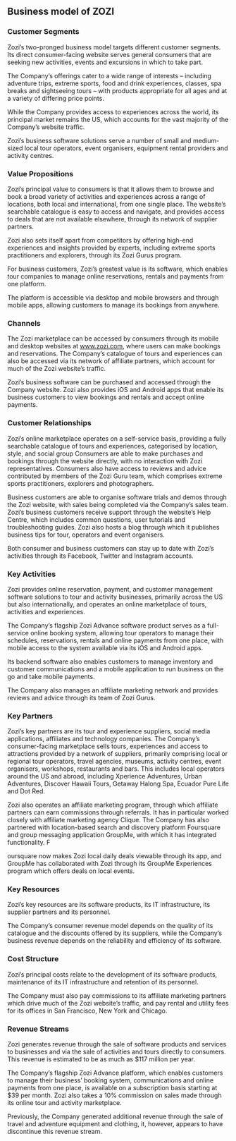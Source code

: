 Business model of ZOZI
----------------------

 ### Customer Segments

 Zozi’s two-pronged business model targets different customer segments. Its direct consumer-facing website serves general consumers that are seeking new activities, events and excursions in which to take part.

 The Company’s offerings cater to a wide range of interests – including adventure trips, extreme sports, food and drink experiences, classes, spa breaks and sightseeing tours – with products appropriate for all ages and at a variety of differing price points.

 While the Company provides access to experiences across the world, its principal market remains the US, which accounts for the vast majority of the Company’s website traffic.

 Zozi’s business software solutions serve a number of small and medium-sized local tour operators, event organisers, equipment rental providers and activity centres.

 ### Value Propositions

 Zozi’s principal value to consumers is that it allows them to browse and book a broad variety of activities and experiences across a range of locations, both local and international, from one single place. The website’s searchable catalogue is easy to access and navigate, and provides access to deals that are not available elsewhere, through its network of supplier partners.

 Zozi also sets itself apart from competitors by offering high-end experiences and insights provided by experts, including extreme sports practitioners and explorers, through its Zozi Gurus program.

 For business customers, Zozi’s greatest value is its software, which enables tour companies to manage online reservations, rentals and payments from one platform.

 The platform is accessible via desktop and mobile browsers and through mobile apps, allowing customers to manage its bookings from anywhere.

 ### Channels

 The Zozi marketplace can be accessed by consumers through its mobile and desktop websites at www.zozi.com, where users can make bookings and reservations. The Company’s catalogue of tours and experiences can also be accessed via its network of affiliate partners, which account for much of the Zozi website’s traffic.

 Zozi’s business software can be purchased and accessed through the Company website. Zozi also provides iOS and Android apps that enable its business customers to view bookings and rentals and accept online payments.

 ### Customer Relationships

 Zozi’s online marketplace operates on a self-service basis, providing a fully searchable catalogue of tours and experiences, categorised by location, style, and social group Consumers are able to make purchases and bookings through the website directly, with no interaction with Zozi representatives. Consumers also have access to reviews and advice contributed by members of the Zozi Guru team, which comprises extreme sports practitioners, explorers and photographers.

 Business customers are able to organise software trials and demos through the Zozi website, with sales being completed via the Company’s sales team. Zozi’s business customers receive support through the website’s Help Centre, which includes common questions, user tutorials and troubleshooting guides. Zozi also hosts a blog through which it publishes business tips for tour, operators and event organisers.

 Both consumer and business customers can stay up to date with Zozi’s activities through its Facebook, Twitter and Instagram accounts.

 ### Key Activities

 Zozi provides online reservation, payment, and customer management software solutions to tour and activity businesses, primarily across the US but also internationally, and operates an online marketplace of tours, activities and experiences.

 The Company’s flagship Zozi Advance software product serves as a full-service online booking system, allowing tour operators to manage their schedules, reservations, rentals and online payments from one place, with mobile access to the system available via its iOS and Android apps.

 Its backend software also enables customers to manage inventory and customer communications and a mobile application to run business on the go and take mobile payments.

 The Company also manages an affiliate marketing network and provides reviews and advice through its team of Zozi Gurus.

 ### Key Partners

 Zozi’s key partners are its tour and experience suppliers, social media applications, affiliates and technology companies. The Company’s consumer-facing marketplace sells tours, experiences and access to attractions provided by a network of suppliers, primarily comprising local or regional tour operators, travel agencies, museums, activity centres, event organisers, workshops, restaurants and bars. This includes local operators around the US and abroad, including Xperience Adventures, Urban Adventures, Discover Hawaii Tours, Getaway Halong Spa, Ecuador Pure Life and Dot Red.

 Zozi also operates an affiliate marketing program, through which affiliate partners can earn commissions through referrals. It has in particular worked closely with affiliate marketing agency Clique. The Company has also partnered with location-based search and discovery platform Foursquare and group messaging application GroupMe, with which it has integrated functionality. F

 oursquare now makes Zozi local daily deals viewable through its app, and GroupMe has collaborated with Zozi through its GroupMe Experiences program which offers deals on local events.

 ### Key Resources

 Zozi’s key resources are its software products, its IT infrastructure, its supplier partners and its personnel.

 The Company’s consumer revenue model depends on the quality of its catalogue and the discounts offered by its suppliers, while the Company’s business revenue depends on the reliability and efficiency of its software.

 ### Cost Structure

 Zozi’s principal costs relate to the development of its software products, maintenance of its IT infrastructure and retention of its personnel.

 The Company must also pay commissions to its affiliate marketing partners which drive much of the Zozi website’s traffic, and pay rental and utility fees for its offices in San Francisco, New York and Chicago.

 ### Revenue Streams

 Zozi generates revenue through the sale of software products and services to businesses and via the sale of activities and tours directly to consumers. This revenue is estimated to be as much as $117 million per year.

 The Company’s flagship Zozi Advance platform, which enables customers to manage their business’ booking system, communications and online payments from one place, is available on a subscription basis starting at $39 per month. Zozi also takes a 10% commission on sales made through its online tour and activity marketplace.

 Previously, the Company generated additional revenue through the sale of travel and adventure equipment and clothing, it, however, appears to have discontinue this revenue stream.